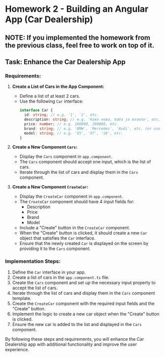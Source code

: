# Homework 2 - Building an Angular App (Car Dealership)

## NOTE: If you implemented the homework from the previous class, feel free to work on top of it.

## Task: Enhance the Car Dealership App

### Requirements:

1. **Create a List of Cars in the App Component:**

   - Define a list of at least 2 cars.
   - Use the following `Car` interface:
     ```typescript
     interface Car {
       id: string; // e.g. '1', '2', etc.
       description: string; // e.g. 'Како нова, баба ја возела', etc.
       price: number; // e.g. 100000, 200000, etc.
       brand: string; // e.g. 'BMW', 'Mercedes', 'Audi', etc. (or use an enum)
       model: string; // e.g. 'X5', 'X7', 'S8', etc.
     }
     ```

2. **Create a New Component `Cars`:**

   - Display the `Cars` component in `app.component`.
   - The `Cars` component should accept one input, which is the list of cars.
   - Iterate through the list of cars and display them in the `Cars` component.

3. **Create a New Component `CreateCar`:**
   - Display the `CreateCar` component in `app.component`.
   - The `CreateCar` component should have 4 input fields for:
     - Description
     - Price
     - Brand
     - Model
   - Include a "Create" button in the `CreateCar` component.
   - When the "Create" button is clicked, it should create a new `Car` object that satisfies the `Car` interface.
   - Ensure that the newly created `Car` is displayed on the screen by providing it to the `Cars` component.

### Implementation Steps:

1. Define the `Car` interface in your app.
2. Create a list of cars in the `app.component.ts` file.
3. Create the `Cars` component and set up the necessary input property to accept the list of cars.
4. Iterate through the list of cars and display them in the `Cars` component template.
5. Create the `CreateCar` component with the required input fields and the "Create" button.
6. Implement the logic to create a new car object when the "Create" button is clicked.
7. Ensure the new car is added to the list and displayed in the `Cars` component.

By following these steps and requirements, you will enhance the Car Dealership app with additional functionality and improve the user experience.
